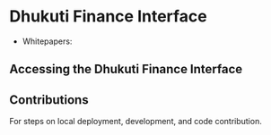 # Dhukuti Finance Interface

<!-- - Website: [uniswap.org](https://uniswap.org/)
- Interface: [app.uniswap.org](https://app.uniswap.org)
- Docs: [uniswap.org/docs/](https://docs.uniswap.org/)
- Twitter: [@Uniswap](https://twitter.com/Uniswap)
- Reddit: [/r/Uniswap](https://www.reddit.com/r/Uniswap/)
- Email: [contact@uniswap.org](mailto:contact@uniswap.org) -->
<!-- - Discord: [Uniswap](https://discord.gg/FCfyBSbCU5) -->
- Whitepapers:
  <!-- - [V1](https://hackmd.io/C-DvwDSfSxuh-Gd4WKE_ig) -->
  <!-- - [V2](https://uniswap.org/whitepaper.pdf) -->
  <!-- - [V3](https://uniswap.org/whitepaper-v3.pdf) -->

## Accessing the Dhukuti Finance Interface

<!-- To access the Uniswap Interface, use an IPFS gateway link from the
[latest release](https://github.com/Uniswap/uniswap-interface/releases/latest),
or visit [app.uniswap.org](https://app.uniswap.org). -->

## Contributions

For steps on local deployment, development, and code contribution.